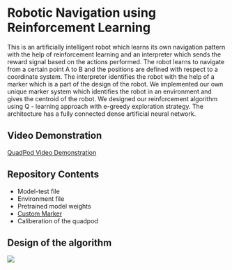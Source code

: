# Robotic Navigation using Reinforcement Learning

This is an artificially intelligent robot which learns its own navigation pattern with the help of reinforcement learning and an interpreter which sends the reward signal based on the actions performed. The robot learns to navigate from a certain point A to B and the positions are defined with respect to a coordinate system. The interpreter identifies the robot with the help of a marker which is a part of the design of the robot. We implemented our own unique marker system which identifies the robot in an environment and gives the centroid of the robot. We designed our reinforcement algorithm using Q - learning approach with e-greedy exploration strategy. The architecture has a fully connected dense artificial neural network.

## Video Demonstration
[QuadPod Video Demonstration](https://www.youtube.com/watch?v=DdDxthpPoiM)

## Repository Contents
+ Model-test file
+ Environment file
+ Pretrained model weights
+ [Custom Marker](https://github.com/AnilBattalahalli/marker-for-RL)
+ Caliberation of the quadpod

## Design of the algorithm

![](https://github.com/chichilicious/Robot-Navigation-using-Reinforcement-Learning/blob/master/RL%20Algorithm.jpg)

